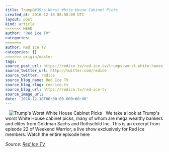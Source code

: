 ```yaml
---
title: Trump&#39;s Worst White House Cabinet Picks
created_at: 2016-12-18 08:58:00 UTC
layout: post
kind: article
<<<<<<< HEAD
author: "Red Ice TV"
categories: 
=======
author: Red Ice TV
categories: []
>>>>>>> origin/master
tags: 
source_post_url: https://redice.tv/red-ice-tv/trumps-worst-white-house-cabinet-picks
source_twitter_url: http://twitter.com/redice
source_twitter: redice
source_blog_name: Red Ice TV
source_blog_slug: red-ice-tv
source_blog_url: https://redice.tv/red-ice-tv
source_image_url: 
date: '2016-12-18T00:00:00.000+00:00'
---
```

<img align="left" hspace="12" alt="Trump&#039;s Worst White House Cabinet Picks" src="https://rdice.net/a/c/t/16/RIL-ep22-Trumps-Worst-Cabinet-Picks.9cd7b47f.jpg"> We take a look at Trump's worst White House cabinet picks, many of whom are mega wealthy bankers and elites from Goldman Sachs and Rothschild Inc.
This is an excerpt from episode 22 of Weekend Warrior, a live show exclusively for Red Ice members. Watch the entire episode here<div class="">
    <i>Source: <a href="https://redice.tv/red-ice-tv">Red Ice TV</a></i>
</div>
